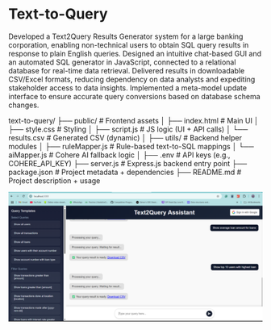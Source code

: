 # Text-to-Query

Developed a Text2Query Results Generator system for a large banking corporation, enabling non-technical users to obtain SQL query results in response to plain English queries. Designed an intuitive chat-based GUI and an automated SQL generator in JavaScript, connected to a relational database for real-time data retrieval. Delivered results in downloadable CSV/Excel formats, reducing dependency on data analysts and expediting stakeholder access to data insights. Implemented a meta-model update interface to ensure accurate query conversions based on database schema changes.

text-to-query/
├── public/                       # Frontend assets
│   ├── index.html               # Main UI
│   ├── style.css                # Styling
│   ├── script.js                # JS logic (UI + API calls)
│   └── results.csv              # Generated CSV (dynamic)
│
├── utils/                       # Backend helper modules
│   ├── ruleMapper.js           # Rule-based text-to-SQL mappings
│   └── aiMapper.js             # Cohere AI fallback logic
│
├── .env                         # API keys (e.g., COHERE_API_KEY)
├── server.js                    # Express.js backend entry point
├── package.json                 # Project metadata + dependencies
├── README.md                    # Project description + usage


![Preview](demo.png)
